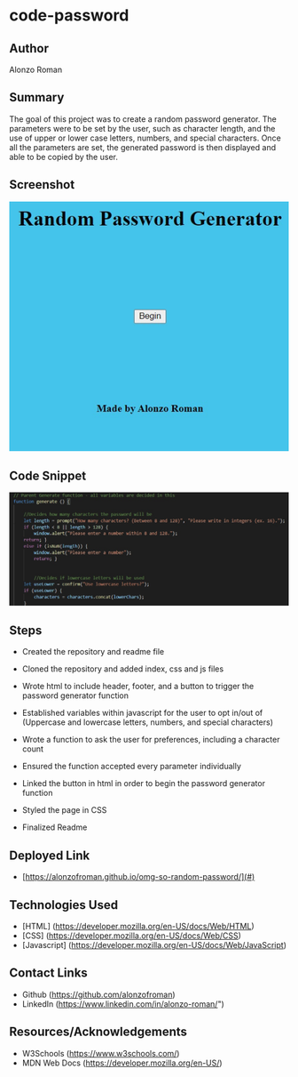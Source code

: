 # code-password

## Author
Alonzo Roman

## Summary
The goal of this project was to create a random password generator. The parameters were to be set by the user, such as character length, and the use of upper or lower case letters, numbers, and special characters. Once all the parameters are set, the generated password is then displayed and able to be copied by the user. 

## Screenshot

<img src="./assets/images/site-screenshot.jpg">

## Code Snippet

<img src="./assets/images/code-snippet.jpg">

## Steps
- Created the repository and readme file

- Cloned the repository and added index, css and js files

- Wrote html to include header, footer, and a button to trigger the password generator function

- Established variables within javascript for the user to opt in/out of (Uppercase and lowercase letters, numbers, and special characters)

- Wrote a function to ask the user for preferences, including a character count

- Ensured the function accepted every parameter individually

- Linked the button in html in order to begin the password generator function 

- Styled the page in CSS 

- Finalized Readme

## Deployed Link
- [https://alonzofroman.github.io/omg-so-random-password/](#)

## Technologies Used
- [HTML] (https://developer.mozilla.org/en-US/docs/Web/HTML)
- [CSS] (https://developer.mozilla.org/en-US/docs/Web/CSS)
- [Javascript] (https://developer.mozilla.org/en-US/docs/Web/JavaScript)


## Contact Links

- Github (https://github.com/alonzofroman)
- LinkedIn (https://www.linkedin.com/in/alonzo-roman/")

## Resources/Acknowledgements 

- W3Schools (https://www.w3schools.com/)
- MDN Web Docs (https://developer.mozilla.org/en-US/)

